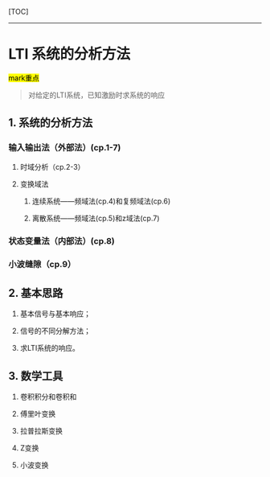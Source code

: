 [TOC]

----

# LTI 系统的分析方法

<mark>mark重点</mark>

> 对给定的LTI系统，已知激励时求系统的响应

## 1. 系统的分析方法

### 输入输出法（外部法）(cp.1-7)

1. 时域分析（cp.2-3）

2. 变换域法
   
   1. 连续系统——频域法(cp.4)和复频域法(cp.6)
   
   2. 离散系统——频域法(cp.5)和z域法(cp.7)

### 状态变量法（内部法）(cp.8)

### 小波缝隙（cp.9）

## 2. 基本思路

1. 基本信号与基本响应；

2. 信号的不同分解方法；

3. 求LTI系统的响应。

## 3. 数学工具

1. 卷积积分和卷积和

2. 傅里叶变换

3. 拉普拉斯变换

4. Z变换

5. 小波变换
